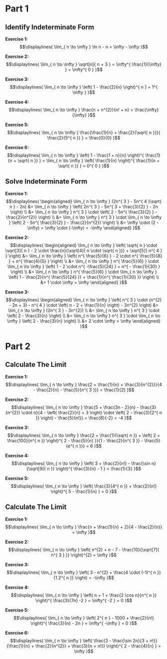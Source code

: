 # Part 1

## Identify Indeterminate Form 
**Exercise 1:** 
$$\displaylines{
\lim_{ n \to \infty } \ln n - n = \infty - \infty 
}$$

**Exercise 2:**
$$\displaylines{ 
\lim_{ n \to \infty } \sqrt[n]{ n + 3 } = \infty^{ \frac{1}{\infty} } = \infty^{ 0 }
}$$

**Exercise 3:**
$$\displaylines{
\lim_{ n \to \infty } \left( 1 - \frac{2}{n} \right)^{ n } = 1^{ \infty }
}$$

**Exercise 4:**
$$\displaylines{
\lim_{ n \to \infty } \frac{n + n^{2}}{n! + n}  = \frac{\infty}{\infty}
}$$

**Exercise 5:**
$$\displaylines{
\lim_{ n \to \infty } \frac{\frac{1}{n} + \frac{2}{\sqrt{ n }}}{ \frac{2}{5^{ n }} } = \frac{0}{0}
}$$

**Exercise 6:**
$$\displaylines{
\lim_{ n \to \infty } \left( 1 - \frac{1 + n}{n} \right)^{ \frac{1}{n + \sqrt{ n }} } = \lim_{ n \to \infty } \left( \frac{1}{n} \right)^{ \frac{1}{n + \sqrt{ n }} } = 0^{ 0 }
}$$

## Solve Indeterminate Form 
**Exercise 1:**
$$\displaylines{
\begin{aligned}
\lim_{ n \to \infty } (2n^{ 3 } - 5n^{ 4 }\sqrt{ n } - 2n) &= \lim_{ n \to \infty } \left( 2n^{ 3 } - 5n^{ 3 + \frac{3}{2} } - 2n \right) \\ 
&= \lim_{ n \to \infty } n^{ 3 } \cdot \left( 2 - 5n^{ \frac{3}{2} } - \frac{2}{n^{2}} \right) \\ 
&= \lim_{ n \to \infty } n^{ 3 } \cdot \lim_{ n \to \infty } \left( 2 - 5n^{ \frac{3}{2} } - \frac{2}{n^{2}} \right) \\ 
&= \infty \cdot (2 - \infty) = \infty \cdot (-\infty) = -\infty
\end{aligned}
}$$

**Exercise 2:** 
$$\displaylines{
\begin{aligned}
\lim_{ n \to \infty } \left( \sqrt{ n } \cdot \sqrt[3]{ n } - 2 \cdot \frac{n}{\sqrt[4]{ n \cdot \sqrt{ n }}} + \sqrt[5]{ n^{ 4 } } \right) &= \lim_{ n \to \infty } \left( n^{ \frac{5}{6} } - 2 \cdot n^{ \frac{5}{8} } + n^{ \frac{4}{5} } \right) \\ 
&= \lim_{ n \to \infty } n^{ \frac{5}{6} } \cdot \lim_{ n \to \infty } \left( 1 - 2 \cdot n^{ -\frac{5}{24} } + n^{ - \frac{1}{30} } \right) \\ 
&= \lim_{ n \to \infty } n^{ \frac{5}{6} } \cdot \lim_{ n \to \infty } \left( 1 - \frac{2}{n^{ \frac{5}{24} }} + \frac{1}{n^{ \frac{1}{30} }} \right) \\ 
&= 1 \cdot \infty = \infty
\end{aligned}
}$$

**Exercise 3:**
$$\displaylines{
\begin{aligned}
\lim_{ n \to \infty } \left( n^{ 3 } \cdot (n^{2} - 2n + 3) - n^{ 4 } \cdot \left( n - 2 + \frac{1}{n} \right) - 3n^{2} \right) &= \lim_{ n \to \infty } (2n^{ 3 } - 3n^{2}) \\
&= \lim_{ n \to \infty } n^{ 3 } \cdot \left( 2 - \frac{3}{n} \right) \\ 
&= \lim_{ n \to \infty } n^{ 3 } \cdot \lim_{ n \to \infty } \left( 2 - \frac{3}{n} \right) \\ 
&= 2 \cdot \infty = \infty 
\end{aligned}
}$$

# Part 2 
## Calculate The Limit 
**Exercise 1:**
$$\displaylines{
\lim_{ n \to \infty } \frac{2 + \frac{1}{n} + \frac{3}{n^{2}}}{4 - \frac{2}{n} - \frac{5}{n^{ 3 }}} = \frac{1}{2}
}$$

**Exercise 2:**
$$\displaylines{
\lim_{ n \to \infty } \frac{5 + \frac{3n - 2}{n} - \frac{3}{n^{2}} \cdot n}{4 - \left( \frac{2}{n} + 3 \right) \cdot \left( 2 - \frac{3}{2^{ n }} \right) - \frac{5}{n!}} = \frac{8}{-2} = -4
}$$

**Exercise 3:** 
$$\displaylines{
\lim_{ n \to \infty } \frac{2 + \frac{1}{\sqrt{ n }} + \left( 2 + \frac{100}{n^{ n }} \right)^{ 2 - \frac{5}{n} }}{1 - \frac{2}{n^{ 3 }} - \frac{5}{e^{ n }}} = 6
}$$

**Exercise 4:**
$$\displaylines{
\lim_{ n \to \infty } \left( 3 + \frac{2}{n!} - \frac{\sin n}{\sqrt[9]{ n }} \right)^{ \frac{3}{n} - 1 } = \frac{1}{3}
}$$

**Exercise 5:** 
$$\displaylines{
\lim_{ n \to \infty } \left( \frac{3}{4^{ n }} + \frac{2}{n!} \right)^{ 5 - \frac{1}{n} } = 0
}$$

## Calculate The Limit 
**Exercise 1:**
$$\displaylines{
\lim_{ n \to \infty } \frac{n + \frac{1}{n} + 2}{4 - \frac{2}{n}} = \infty 
}$$

**Exercise 2:**
$$\displaylines{
\lim_{ n \to \infty } \left( n^{2} + n - 7 - \frac{10}{\sqrt[7]{ n^{ 3 } }} \right)^{2} = \infty
}$$

**Exercise 3:**
$$\displaylines{
\lim_{ n \to \infty } \left( 3 - n^{2} + \frac{4 \cdot (-1)^{ n }}{1.2^{ n }} \right) = -\infty 
}$$

**Exercise 4:**
$$\displaylines{
\lim_{ n \to \infty } \left( n + 1 + \frac{2 \cos n}{n^{ n }} \right)^{ \frac{3}{7n} -2 } = \infty^{ -2 } = 0
}$$

**Exercise 5:**
$$\displaylines{
\lim_{ n \to \infty } \left( 2^{ n } - 1000 + \frac{2}{n!} \right)^{ \frac{3}{n} - 2n } = \infty^{ -\infty } = 0
}$$

**Exercise 6:**
$$\displaylines{
\lim_{ n \to \infty } \left( \frac{3 - \frac{\sin 2n}{3 + n!}}{\frac{1}{n} + \frac{2}{n^{2}} + \frac{3}{n + n!}} \right)^{ 2 - \frac{4}{n} } = \infty
}$$

